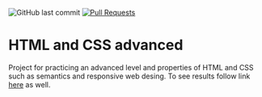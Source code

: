 ![GitHub last commit](https://img.shields.io/github/last-commit/Nazar-Pichak/ArtistFinder) [![Pull Requests](https://img.shields.io/github/issues-pr/Nazar-Pichak/ArtistFinder)](https://github.com/Nazar-Pichak/ArtistFinder/pulls)


# HTML and CSS advanced

Project for practicing an advanced level and properties of HTML and CSS such as semantics and responsive web desing.
To see results follow link [here](https://nazar-pichak.github.io/ArtistFinder/) as well.
